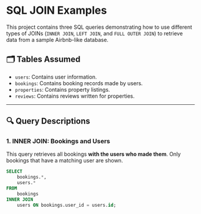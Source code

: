 # SQL JOIN Examples

This project contains three SQL queries demonstrating how to use different types of JOINs (`INNER JOIN`, `LEFT JOIN`, and `FULL OUTER JOIN`) to retrieve data from a sample Airbnb-like database.

## 🗂 Tables Assumed

- `users`: Contains user information.
- `bookings`: Contains booking records made by users.
- `properties`: Contains property listings.
- `reviews`: Contains reviews written for properties.

---

## 🔍 Query Descriptions

### 1. INNER JOIN: Bookings and Users
This query retrieves all bookings **with the users who made them**. Only bookings that have a matching user are shown.

```sql
SELECT 
    bookings.*,
    users.*
FROM 
    bookings
INNER JOIN 
    users ON bookings.user_id = users.id;

